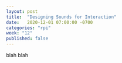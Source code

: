 ```yaml
---
layout: post
title:  "Designing Sounds for Interaction"
date:   2020-12-01 07:00:00 -0700
categories: "rpi"
week: "12"
published: false
---
```


blah blah
